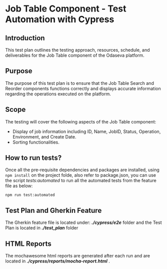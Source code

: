 # Job Table Component - Test Automation with Cypress

## Introduction
This test plan outlines the testing approach, resources, schedule, and deliverables for the Job Table component of the Odaseva platform.

## Purpose
The purpose of this test plan is to ensure that the Job Table Search and Reorder components functions correctly and displays accurate information regarding the operations executed on the platform.

## Scope
The testing will cover the following aspects of the Job Table component:
- Display of job information including ID, Name, JobID, Status, Operation, Environment, and Create Date.
- Sorting functionalities.

## How to run tests?

Once all the pre-requisite dependencies and packages are installed, using `npm install` on the project folde, also refer to package.json, you can use the script _tests:automated_ to run all the automated tests from the feature file as below:

`npm run test:automated`

## Test Plan and Gherkin Feature

The Gherkin feature file is located under: **_./cypress/e2e_** folder and the Test Plan is located in _**./test_plan**_ folder

## HTML Reports

The mochawesome html reports are generated after each run and are located in _**./cypress/reports/mocha-report.html**_ .

